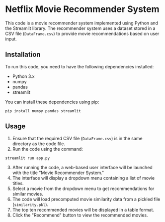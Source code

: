 # Netflix Movie Recommender System

This code is a movie recommender system implemented using Python and the Streamlit library. The recommender system uses a dataset stored in a CSV file (`DataFrame.csv`) to provide movie recommendations based on user input.

## Installation

To run this code, you need to have the following dependencies installed:

- Python 3.x
- numpy
- pandas
- streamlit

You can install these dependencies using pip:

```shell
pip install numpy pandas streamlit
```

## Usage

1. Ensure that the required CSV file (`DataFrame.csv`) is in the same directory as the code file.
2. Run the code using the command:

```shell
streamlit run app.py
```

3. After running the code, a web-based user interface will be launched with the title "Movie Recommender System."
4. The interface will display a dropdown menu containing a list of movie titles.
5. Select a movie from the dropdown menu to get recommendations for similar movies.
6. The code will load precomputed movie similarity data from a pickled file (`similarity.pkl`).
7. The top ten recommended movies will be displayed in a table format.
8. Click the "Recommend" button to view the recommended movies.



